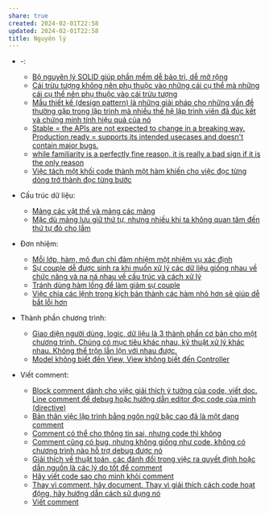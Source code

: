 ```yaml
---
share: true
created: 2024-02-01T22:58
updated: 2024-02-01T22:58
title: Nguyên lý
---
```


- \-: 
    - [Bộ nguyên lý SOLID giúp phần mềm dễ bảo trì, dễ mở rộng](./B%E1%BB%99%20nguy%C3%AAn%20l%C3%BD%20SOLID%20gi%C3%BAp%20ph%E1%BA%A7n%20m%E1%BB%81m%20d%E1%BB%85%20b%E1%BA%A3o%20tr%C3%AC,%20d%E1%BB%85%20m%E1%BB%9F%20r%E1%BB%99ng.md)
    - [Cái trừu tượng không nên phụ thuộc vào những cái cụ thể mà những cái cụ thể nên phụ thuộc vào cái trừu tượng](./C%C3%A1i%20tr%E1%BB%ABu%20t%C6%B0%E1%BB%A3ng%20kh%C3%B4ng%20n%C3%AAn%20ph%E1%BB%A5%20thu%E1%BB%99c%20v%C3%A0o%20nh%E1%BB%AFng%20c%C3%A1i%20c%E1%BB%A5%20th%E1%BB%83%20m%C3%A0%20nh%E1%BB%AFng%20c%C3%A1i%20c%E1%BB%A5%20th%E1%BB%83%20n%C3%AAn%20ph%E1%BB%A5%20thu%E1%BB%99c%20v%C3%A0o%20c%C3%A1i%20tr%E1%BB%ABu%20t%C6%B0%E1%BB%A3ng.md)
    - [Mẫu thiết kế (design pattern) là những giải pháp cho những vấn đề thường gặp trong lập trình mà nhiều thế hệ lập trình viên đã đúc kết và chứng minh tính hiệu quả của nó](./M%E1%BA%ABu%20thi%E1%BA%BFt%20k%E1%BA%BF%20(design%20pattern)%20l%C3%A0%20nh%E1%BB%AFng%20gi%E1%BA%A3i%20ph%C3%A1p%20cho%20nh%E1%BB%AFng%20v%E1%BA%A5n%20%C4%91%E1%BB%81%20th%C6%B0%E1%BB%9Dng%20g%E1%BA%B7p%20trong%20l%E1%BA%ADp%20tr%C3%ACnh%20m%C3%A0%20nhi%E1%BB%81u%20th%E1%BA%BF%20h%E1%BB%87%20l%E1%BA%ADp%20tr%C3%ACnh%20vi%C3%AAn%20%C4%91%C3%A3%20%C4%91%C3%BAc%20k%E1%BA%BFt%20v%C3%A0%20ch%E1%BB%A9ng%20minh%20t%C3%ADnh%20hi%E1%BB%87u%20qu%E1%BA%A3%20c%E1%BB%A7a%20n%C3%B3.md)
    - [Stable = the APIs are not expected to change in a breaking way. Production ready = supports its intended usecases and doesn't contain major bugs.](./Stable%20=%20the%20APIs%20are%20not%20expected%20to%20change%20in%20a%20breaking%20way.%20Production%20ready%20=%20supports%20its%20intended%20usecases%20and%20doesn't%20contain%20major%20bugs..md)
    - [while familiarity is a perfectly fine reason, it is really a bad sign if it is the only reason](./while%20familiarity%20is%20a%20perfectly%20fine%20reason,%20it%20is%20really%20a%20bad%20sign%20if%20it%20is%20the%20only%20reason.md)
    - [Việc tách một khối code thành một hàm khiến cho việc đọc từng dòng trở thành đọc từng bước](./Vi%E1%BB%87c%20t%C3%A1ch%20m%E1%BB%99t%20kh%E1%BB%91i%20code%20th%C3%A0nh%20m%E1%BB%99t%20h%C3%A0m%20khi%E1%BA%BFn%20cho%20vi%E1%BB%87c%20%C4%91%E1%BB%8Dc%20t%E1%BB%ABng%20d%C3%B2ng%20tr%E1%BB%9F%20th%C3%A0nh%20%C4%91%E1%BB%8Dc%20t%E1%BB%ABng%20b%C6%B0%E1%BB%9Bc.md)

- Cấu trúc dữ liệu: 
    - [Mảng các vật thể và mảng các mảng](./C%E1%BA%A5u%20tr%C3%BAc%20d%E1%BB%AF%20li%E1%BB%87u/M%E1%BA%A3ng%20c%C3%A1c%20v%E1%BA%ADt%20th%E1%BB%83%20v%C3%A0%20m%E1%BA%A3ng%20c%C3%A1c%20m%E1%BA%A3ng.md)
    - [Mặc dù mảng lưu giữ thứ tự, nhưng nhiều khi ta không quan tâm đến thứ tự đó cho lắm](./C%E1%BA%A5u%20tr%C3%BAc%20d%E1%BB%AF%20li%E1%BB%87u/M%E1%BA%B7c%20d%C3%B9%20m%E1%BA%A3ng%20l%C6%B0u%20gi%E1%BB%AF%20th%E1%BB%A9%20t%E1%BB%B1,%20nh%C6%B0ng%20nhi%E1%BB%81u%20khi%20ta%20kh%C3%B4ng%20quan%20t%C3%A2m%20%C4%91%E1%BA%BFn%20th%E1%BB%A9%20t%E1%BB%B1%20%C4%91%C3%B3%20cho%20l%E1%BA%AFm.md)

- Đơn nhiệm: 
    - [Mỗi lớp, hàm, mô đun chỉ đảm nhiệm một nhiệm vụ xác định](./%C4%90%C6%A1n%20nhi%E1%BB%87m/M%E1%BB%97i%20l%E1%BB%9Bp,%20h%C3%A0m,%20m%C3%B4%20%C4%91un%20ch%E1%BB%89%20%C4%91%E1%BA%A3m%20nhi%E1%BB%87m%20m%E1%BB%99t%20nhi%E1%BB%87m%20v%E1%BB%A5%20x%C3%A1c%20%C4%91%E1%BB%8Bnh.md)
    - [Sự couple dễ được sinh ra khi muốn xử lý các dữ liệu giống nhau về chức năng và na ná nhau về cấu trúc và cách xử lý](./%C4%90%C6%A1n%20nhi%E1%BB%87m/S%E1%BB%B1%20couple%20d%E1%BB%85%20%C4%91%C6%B0%E1%BB%A3c%20sinh%20ra%20khi%20mu%E1%BB%91n%20x%E1%BB%AD%20l%C3%BD%20c%C3%A1c%20d%E1%BB%AF%20li%E1%BB%87u%20gi%E1%BB%91ng%20nhau%20v%E1%BB%81%20ch%E1%BB%A9c%20n%C4%83ng%20v%C3%A0%20na%20n%C3%A1%20nhau%20v%E1%BB%81%20c%E1%BA%A5u%20tr%C3%BAc%20v%C3%A0%20c%C3%A1ch%20x%E1%BB%AD%20l%C3%BD.md)
    - [Tránh dùng hàm lồng để làm giảm sự couple](./%C4%90%C6%A1n%20nhi%E1%BB%87m/Tr%C3%A1nh%20d%C3%B9ng%20h%C3%A0m%20l%E1%BB%93ng%20%C4%91%E1%BB%83%20l%C3%A0m%20gi%E1%BA%A3m%20s%E1%BB%B1%20couple.md)
    - [Việc chia các lệnh trong kịch bản thành các hàm nhỏ hơn sẽ giúp dễ bắt lỗi hơn](./%C4%90%C6%A1n%20nhi%E1%BB%87m/Vi%E1%BB%87c%20chia%20c%C3%A1c%20l%E1%BB%87nh%20trong%20k%E1%BB%8Bch%20b%E1%BA%A3n%20th%C3%A0nh%20c%C3%A1c%20h%C3%A0m%20nh%E1%BB%8F%20h%C6%A1n%20s%E1%BA%BD%20gi%C3%BAp%20d%E1%BB%85%20b%E1%BA%AFt%20l%E1%BB%97i%20h%C6%A1n.md)

- Thành phần chương trình: 
    - [Giao diện người dùng, logic, dữ liệu là 3 thành phần cơ bản cho một chương trình. Chúng có mục tiêu khác nhau, kỹ thuật xử lý khác nhau. Không thể trộn lẫn lộn với nhau được.](./Th%C3%A0nh%20ph%E1%BA%A7n%20ch%C6%B0%C6%A1ng%20tr%C3%ACnh/Giao%20di%E1%BB%87n%20ng%C6%B0%E1%BB%9Di%20d%C3%B9ng,%20logic,%20d%E1%BB%AF%20li%E1%BB%87u%20l%C3%A0%203%20th%C3%A0nh%20ph%E1%BA%A7n%20c%C6%A1%20b%E1%BA%A3n%20cho%20m%E1%BB%99t%20ch%C6%B0%C6%A1ng%20tr%C3%ACnh.%20Ch%C3%BAng%20c%C3%B3%20m%E1%BB%A5c%20ti%C3%AAu%20kh%C3%A1c%20nhau,%20k%E1%BB%B9%20thu%E1%BA%ADt%20x%E1%BB%AD%20l%C3%BD%20kh%C3%A1c%20nhau.%20Kh%C3%B4ng%20th%E1%BB%83%20tr%E1%BB%99n%20l%E1%BA%ABn%20l%E1%BB%99n%20v%E1%BB%9Bi%20nhau%20%C4%91%C6%B0%E1%BB%A3c..md)
    - [Model không biết đến View, View không biết đến Controller](./Th%C3%A0nh%20ph%E1%BA%A7n%20ch%C6%B0%C6%A1ng%20tr%C3%ACnh/Model%20kh%C3%B4ng%20bi%E1%BA%BFt%20%C4%91%E1%BA%BFn%20View,%20View%20kh%C3%B4ng%20bi%E1%BA%BFt%20%C4%91%E1%BA%BFn%20Controller.md)

- Viết comment: 
    - [Block comment dành cho việc giải thích ý tưởng của code, viết doc. Line comment để debug hoặc hướng dẫn editor đọc code của mình (directive)](./Vi%E1%BA%BFt%20comment/Block%20comment%20d%C3%A0nh%20cho%20vi%E1%BB%87c%20gi%E1%BA%A3i%20th%C3%ADch%20%C3%BD%20t%C6%B0%E1%BB%9Fng%20c%E1%BB%A7a%20code,%20vi%E1%BA%BFt%20doc.%20Line%20comment%20%C4%91%E1%BB%83%20debug%20ho%E1%BA%B7c%20h%C6%B0%E1%BB%9Bng%20d%E1%BA%ABn%20editor%20%C4%91%E1%BB%8Dc%20code%20c%E1%BB%A7a%20m%C3%ACnh%20(directive).md)
    - [Bản thân việc lập trình bằng ngôn ngữ bậc cao đã là một dạng comment](./Vi%E1%BA%BFt%20comment/B%E1%BA%A3n%20th%C3%A2n%20vi%E1%BB%87c%20l%E1%BA%ADp%20tr%C3%ACnh%20b%E1%BA%B1ng%20ng%C3%B4n%20ng%E1%BB%AF%20b%E1%BA%ADc%20cao%20%C4%91%C3%A3%20l%C3%A0%20m%E1%BB%99t%20d%E1%BA%A1ng%20comment.md)
    - [Comment có thể cho thông tin sai, nhưng code thì không](./Vi%E1%BA%BFt%20comment/Comment%20c%C3%B3%20th%E1%BB%83%20cho%20th%C3%B4ng%20tin%20sai,%20nh%C6%B0ng%20code%20th%C3%AC%20kh%C3%B4ng.md)
    - [Comment cũng có bug, nhưng không giống như code, không có chương trình nào hỗ trợ debug được nó](./Vi%E1%BA%BFt%20comment/Comment%20c%C5%A9ng%20c%C3%B3%20bug,%20nh%C6%B0ng%20kh%C3%B4ng%20gi%E1%BB%91ng%20nh%C6%B0%20code,%20kh%C3%B4ng%20c%C3%B3%20ch%C6%B0%C6%A1ng%20tr%C3%ACnh%20n%C3%A0o%20h%E1%BB%97%20tr%E1%BB%A3%20debug%20%C4%91%C6%B0%E1%BB%A3c%20n%C3%B3.md)
    - [Giải thích về thuật toán, các đánh đổi trong việc ra quyết định hoặc dẫn nguồn là các lý do tốt để comment](./Vi%E1%BA%BFt%20comment/Gi%E1%BA%A3i%20th%C3%ADch%20v%E1%BB%81%20thu%E1%BA%ADt%20to%C3%A1n,%20c%C3%A1c%20%C4%91%C3%A1nh%20%C4%91%E1%BB%95i%20trong%20vi%E1%BB%87c%20ra%20quy%E1%BA%BFt%20%C4%91%E1%BB%8Bnh%20ho%E1%BA%B7c%20d%E1%BA%ABn%20ngu%E1%BB%93n%20l%C3%A0%20c%C3%A1c%20l%C3%BD%20do%20t%E1%BB%91t%20%C4%91%E1%BB%83%20comment.md)
    - [Hãy viết code sao cho mình khỏi comment](./Vi%E1%BA%BFt%20comment/H%C3%A3y%20vi%E1%BA%BFt%20code%20sao%20cho%20m%C3%ACnh%20kh%E1%BB%8Fi%20comment.md)
    - [Thay vì comment, hãy document. Thay vì giải thích cách code hoạt động, hãy hướng dẫn cách sử dụng nó](./Vi%E1%BA%BFt%20comment/Thay%20v%C3%AC%20comment,%20h%C3%A3y%20document.%20Thay%20v%C3%AC%20gi%E1%BA%A3i%20th%C3%ADch%20c%C3%A1ch%20code%20ho%E1%BA%A1t%20%C4%91%E1%BB%99ng,%20h%C3%A3y%20h%C6%B0%E1%BB%9Bng%20d%E1%BA%ABn%20c%C3%A1ch%20s%E1%BB%AD%20d%E1%BB%A5ng%20n%C3%B3.md)
    - [Viết comment](./Vi%E1%BA%BFt%20comment/index.md)

